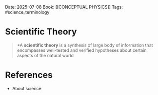 Date: 2025-07-08
Book: [[CONCEPTUAL PHYSICS]]
Tags: #science_terminology 
# Scientific Theory

>*A **scientific theory** is a synthesis of large body of information that encompasses well-tested and verified hypotheses about certain aspects of the natural world 

# References
- About science